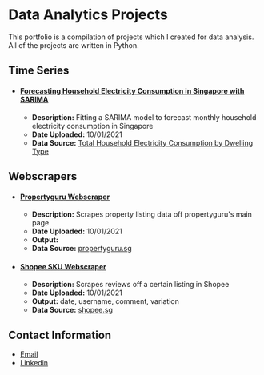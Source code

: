 # Data Analytics Projects

This portfolio is a compilation of projects which I created for data analysis. All of the projects are written in Python.

## Time Series

- #### **[Forecasting Household Electricity Consumption in Singapore with SARIMA](timeseries/forecasting_household_electricity_SARIMA.ipynb)**
  - **Description:** Fitting a SARIMA model to forecast monthly household electricity consumption in Singapore
  - **Date Uploaded:** 10/01/2021
  - **Data Source:** [Total Household Electricity Consumption by Dwelling Type](https://data.gov.sg/dataset/total-household-electricity-consumption-by-dwelling-type)

## Webscrapers

- #### **[Propertyguru Webscraper](webscrapers/webscraper_propertyguru_sg.ipynb)**
  - **Description:** Scrapes property listing data off propertyguru's main page
  - **Date Uploaded:** 10/01/2021
  - **Output:**
  - **Data Source:** [propertyguru.sg](https://www.propertyguru.com.sg)
  
- #### **[Shopee SKU Webscraper](webscrapers/webscraper_shopee_SKU.ipynb)**
  - **Description:** Scrapes reviews off a certain listing in Shopee
  - **Date Uploaded:** 10/01/2021
  - **Output:** date, username, comment, variation
  - **Data Source:** [shopee.sg](https://www.shopee.sg)
  
## Contact Information

- [Email](mailto:zacharytangjiaying@gmail.com)
- [Linkedin](https://www.linkedin.com/in/zacharytang/)
